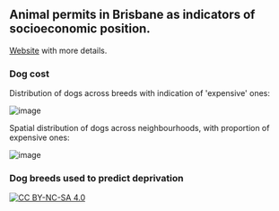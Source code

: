 
## Animal permits in Brisbane as indicators of socioeconomic position.

[Website](https://rpanczak.github.io/FUN_BCC-animals/) with more details.  

### Dog cost

Distribution of dogs across breeds with indication of 'expensive' ones:  

![image](https://user-images.githubusercontent.com/31648642/168630145-12ab079b-91d5-46f7-a3cc-ab7e49df2c47.png)

Spatial distribution of dogs across neighbourhoods, with proportion of expensive ones:  

![image](https://user-images.githubusercontent.com/31648642/168630836-5d914f23-abb9-43de-b8c3-0f14d27c1f20.png)

### Dog breeds used to predict deprivation



[![CC BY-NC-SA 4.0][cc-by-nc-sa-image]][cc-by-nc-sa]

[cc-by-nc-sa]: http://creativecommons.org/licenses/by-nc-sa/4.0/
[cc-by-nc-sa-image]: https://licensebuttons.net/l/by-nc-sa/4.0/88x31.png
